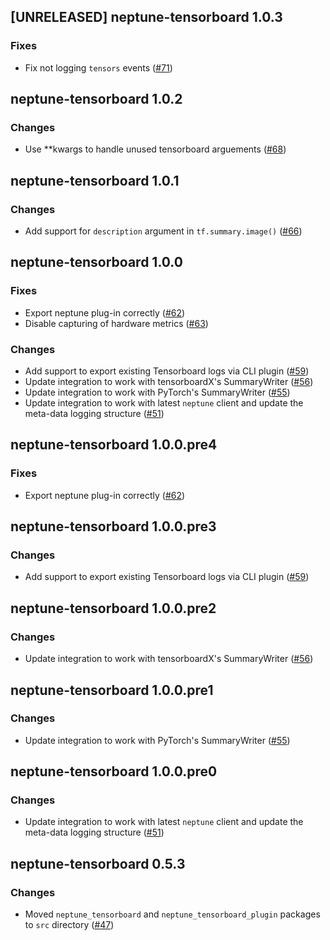 ## [UNRELEASED] neptune-tensorboard 1.0.3

### Fixes
- Fix not logging `tensors` events ([#71](https://github.com/neptune-ai/neptune-tensorboard/pull/71))


## neptune-tensorboard 1.0.2

### Changes
- Use **kwargs to handle unused tensorboard arguements ([#68](https://github.com/neptune-ai/neptune-tensorboard/pull/68))

## neptune-tensorboard 1.0.1

### Changes
- Add support for `description` argument in `tf.summary.image()` ([#66](https://github.com/neptune-ai/neptune-tensorboard/pull/66))

## neptune-tensorboard 1.0.0

### Fixes
- Export neptune plug-in correctly ([#62](https://github.com/neptune-ai/neptune-tensorboard/pull/62))
- Disable capturing of hardware metrics ([#63](https://github.com/neptune-ai/neptune-tensorboard/pull/63))

### Changes
- Add support to export existing Tensorboard logs via CLI plugin ([#59](https://github.com/neptune-ai/neptune-tensorboard/pull/59/))
- Update integration to work with tensorboardX's SummaryWriter ([#56](https://github.com/neptune-ai/neptune-tensorboard/pull/56))
- Update integration to work with PyTorch's SummaryWriter ([#55](https://github.com/neptune-ai/neptune-tensorboard/pull/55))
- Update integration to work with latest `neptune` client and update the meta-data logging structure ([#51](https://github.com/neptune-ai/neptune-tensorboard/pull/51))

## neptune-tensorboard 1.0.0.pre4

### Fixes
- Export neptune plug-in correctly ([#62](https://github.com/neptune-ai/neptune-tensorboard/pull/62))

## neptune-tensorboard 1.0.0.pre3

### Changes
- Add support to export existing Tensorboard logs via CLI plugin ([#59](https://github.com/neptune-ai/neptune-tensorboard/pull/59/))

## neptune-tensorboard 1.0.0.pre2

### Changes
- Update integration to work with tensorboardX's SummaryWriter ([#56](https://github.com/neptune-ai/neptune-tensorboard/pull/56))

## neptune-tensorboard 1.0.0.pre1

### Changes
- Update integration to work with PyTorch's SummaryWriter ([#55](https://github.com/neptune-ai/neptune-tensorboard/pull/55))

## neptune-tensorboard 1.0.0.pre0

### Changes
- Update integration to work with latest `neptune` client and update the meta-data logging structure ([#51](https://github.com/neptune-ai/neptune-tensorboard/pull/51))

## neptune-tensorboard 0.5.3

### Changes
- Moved `neptune_tensorboard` and `neptune_tensorboard_plugin` packages to `src` directory ([#47](https://github.com/neptune-ai/neptune-tensorboard/pull/47))
